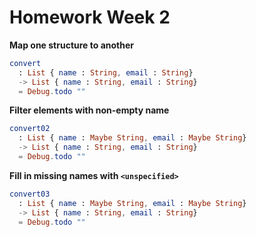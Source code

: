 # Homework Week 2

**Map one structure to another**

```elm
convert 
  : List { name : String, email : String} 
  -> List { name : String, email : String} 
  = Debug.todo ""
```

**Filter elements with non-empty name**

```elm
convert02 
  : List { name : Maybe String, email : Maybe String} 
  -> List { name : String, email : String} 
  = Debug.todo ""
```

**Fill in missing names with `<unspecified>`**

```elm
convert03 
  : List { name : Maybe String, email : Maybe String} 
  -> List { name : String, email : String} 
  = Debug.todo ""
```

